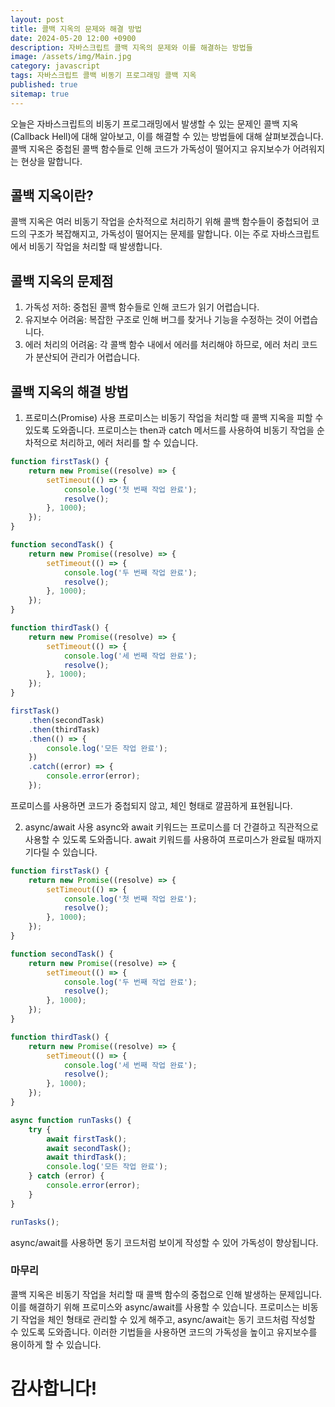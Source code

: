 ```yaml
---
layout: post
title: 콜백 지옥의 문제와 해결 방법
date: 2024-05-20 12:00 +0900
description: 자바스크립트 콜백 지옥의 문제와 이를 해결하는 방법들
image: /assets/img/Main.jpg
category: javascript
tags: 자바스크립트 콜백 비동기 프로그래밍 콜백 지옥
published: true
sitemap: true
---
```


오늘은 자바스크립트의 비동기 프로그래밍에서 발생할 수 있는 문제인 콜백 지옥(Callback Hell)에 대해 알아보고, 이를 해결할 수 있는 방법들에 대해 살펴보겠습니다. 콜백 지옥은 중첩된 콜백 함수들로 인해 코드가 가독성이 떨어지고 유지보수가 어려워지는 현상을 말합니다.

## 콜백 지옥이란?
콜백 지옥은 여러 비동기 작업을 순차적으로 처리하기 위해 콜백 함수들이 중첩되어 코드의 구조가 복잡해지고, 가독성이 떨어지는 문제를 말합니다. 이는 주로 자바스크립트에서 비동기 작업을 처리할 때 발생합니다.

## 콜백 지옥의 문제점
1. 가독성 저하: 중첩된 콜백 함수들로 인해 코드가 읽기 어렵습니다.
2. 유지보수 어려움: 복잡한 구조로 인해 버그를 찾거나 기능을 수정하는 것이 어렵습니다.
3. 에러 처리의 어려움: 각 콜백 함수 내에서 에러를 처리해야 하므로, 에러 처리 코드가 분산되어 관리가 어렵습니다.


## 콜백 지옥의 해결 방법
1. 프로미스(Promise) 사용
프로미스는 비동기 작업을 처리할 때 콜백 지옥을 피할 수 있도록 도와줍니다. 프로미스는 then과 catch 메서드를 사용하여 비동기 작업을 순차적으로 처리하고, 에러 처리를 할 수 있습니다.
```javascript
function firstTask() {
    return new Promise((resolve) => {
        setTimeout(() => {
            console.log('첫 번째 작업 완료');
            resolve();
        }, 1000);
    });
}

function secondTask() {
    return new Promise((resolve) => {
        setTimeout(() => {
            console.log('두 번째 작업 완료');
            resolve();
        }, 1000);
    });
}

function thirdTask() {
    return new Promise((resolve) => {
        setTimeout(() => {
            console.log('세 번째 작업 완료');
            resolve();
        }, 1000);
    });
}

firstTask()
    .then(secondTask)
    .then(thirdTask)
    .then(() => {
        console.log('모든 작업 완료');
    })
    .catch((error) => {
        console.error(error);
    });
```
프로미스를 사용하면 코드가 중첩되지 않고, 체인 형태로 깔끔하게 표현됩니다.

2. async/await 사용
async와 await 키워드는 프로미스를 더 간결하고 직관적으로 사용할 수 있도록 도와줍니다. await 키워드를 사용하여 프로미스가 완료될 때까지 기다릴 수 있습니다.
```javascript
function firstTask() {
    return new Promise((resolve) => {
        setTimeout(() => {
            console.log('첫 번째 작업 완료');
            resolve();
        }, 1000);
    });
}

function secondTask() {
    return new Promise((resolve) => {
        setTimeout(() => {
            console.log('두 번째 작업 완료');
            resolve();
        }, 1000);
    });
}

function thirdTask() {
    return new Promise((resolve) => {
        setTimeout(() => {
            console.log('세 번째 작업 완료');
            resolve();
        }, 1000);
    });
}

async function runTasks() {
    try {
        await firstTask();
        await secondTask();
        await thirdTask();
        console.log('모든 작업 완료');
    } catch (error) {
        console.error(error);
    }
}

runTasks();
```
async/await를 사용하면 동기 코드처럼 보이게 작성할 수 있어 가독성이 향상됩니다.

### 마무리
콜백 지옥은 비동기 작업을 처리할 때 콜백 함수의 중첩으로 인해 발생하는 문제입니다. 이를 해결하기 위해 프로미스와 async/await를 사용할 수 있습니다. 프로미스는 비동기 작업을 체인 형태로 관리할 수 있게 해주고, async/await는 동기 코드처럼 작성할 수 있도록 도와줍니다. 이러한 기법들을 사용하면 코드의 가독성을 높이고 유지보수를 용이하게 할 수 있습니다.

# 감사합니다!
